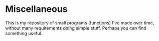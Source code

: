# Miscellaneous

This is my repository of small programs (functions) I've made over time, without many requirements doing simple stuff.
Perhaps you can find something useful.
